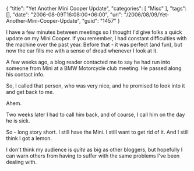 {
	"title": "Yet Another Mini Cooper Update",
	"categories": [
		"Misc"
	],
	"tags": [],
	"date": "2006-08-09T16:08:00+06:00",
	"url": "/2006/08/09/Yet-Another-Mini-Cooper-Update",
	"guid": "1457"
}

I have a few minutes between meetings so I thought I'd give folks a quick update on my Mini Cooper. If you remember, I had constant difficulties with the machine over the past year. Before that - it was perfect (and fun), but now the car fills me with a sense of dread whenever I look at it.

A few weeks ago, a blog reader contacted me to say he had run into someone from Mini at a BMW Motorcycle club meeting. He passed along his contact info. 

So, I called that person, who was very nice, and he promised to look into it and get back to me.

Ahem.

Two weeks later I had to call him back, and of course, I call him on the day he is sick.

So - long story short. I still have the Mini. I still want to get rid of it. And I still think I got a lemon.

I don't think my audience is <i>quite</i> as big as other bloggers, but hopefully I can warn others from having to suffer with the same problems I've been dealing with.